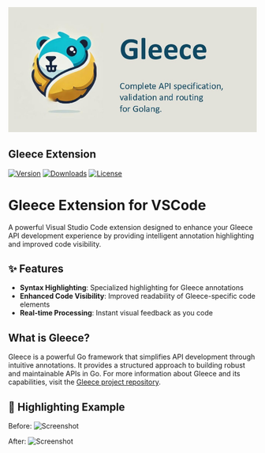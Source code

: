 ![Screenshot](https://raw.githubusercontent.com/gophar-fleece/.github/main/docs/images/logo-wide.jpg)
## Gleece Extension

[![Version](https://img.shields.io/visual-studio-marketplace/v/gleece-extension)](https://marketplace.visualstudio.com/items?itemName=gleece-extension)
[![Downloads](https://img.shields.io/visual-studio-marketplace/d/gleece-extension)](https://marketplace.visualstudio.com/items?itemName=gleece-extension)
[![License](https://img.shields.io/github/license/gopher-fleece/gleece-vscode-extension)](LICENSE)

# Gleece Extension for VSCode

A powerful Visual Studio Code extension designed to enhance your Gleece API development experience by providing intelligent annotation highlighting and improved code visibility.

## ✨ Features

- **Syntax Highlighting**: Specialized highlighting for Gleece annotations
- **Enhanced Code Visibility**: Improved readability of Gleece-specific code elements
- **Real-time Processing**: Instant visual feedback as you code

## What is Gleece?

Gleece is a powerful Go framework that simplifies API development through intuitive annotations. It provides a structured approach to building robust and maintainable APIs in Go. For more information about Gleece and its capabilities, visit the [Gleece project repository](https://github.com/gopher-fleece/gleece).

## 🚀 Highlighting Example

Before:
![Screenshot](https://raw.githubusercontent.com/gophar-fleece/gleece-vscode-extension/main/docs/resources/before.jpg)

After:
![Screenshot](https://raw.githubusercontent.com/gophar-fleece/gleece-vscode-extension/main/docs/resources/after.jpg)